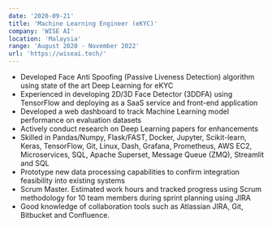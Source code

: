 ```yaml
---
date: '2020-09-21'
title: 'Machine Learning Engineer (eKYC)'
company: 'WISE AI'
location: 'Malaysia'
range: 'August 2020 - November 2022'
url: 'https://wiseai.tech/'
---
```

- Developed Face Anti Spoofing (Passive Liveness Detection) algorithm using state of the art Deep Learning for eKYC
- Experienced in developing 2D/3D Face Detector (3DDFA) using TensorFlow and deploying as a SaaS service and front-end application
- Developed a web dashboard to track Machine Learning model performance on evaluation datasets
- Actively conduct research on Deep Learning papers for enhancements
- Skilled in Pandas/Numpy, Flask/FAST, Docker, Jupyter, Scikit-learn, Keras, TensorFlow, Git, Linux, Dash, Grafana, Prometheus, AWS EC2, Microservices, SQL, Apache Superset, Message Queue (ZMQ), Streamlit and SQL
- Prototype new data processing capabilities to confirm integration feasibility into existing systems
- Scrum Master. Estimated work hours and tracked progress using Scrum methodology for 10 team members during sprint planning using JIRA
- Good knowledge of collaboration tools such as Atlassian JIRA, Git, Bitbucket and Confluence.